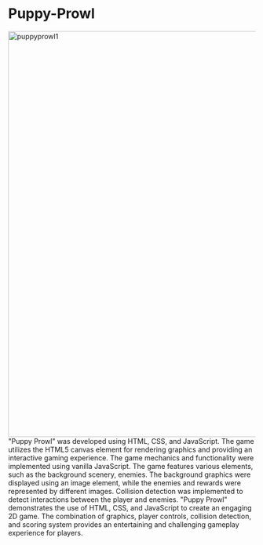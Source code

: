 # Puppy-Prowl
<img width="828" alt="puppyprowl1" src="https://github.com/snehSumi/Puppy-Prowl/assets/129269528/307a6187-a821-4b8e-8b5f-b4d1dffff88d">
"Puppy Prowl" was developed using HTML, CSS, and JavaScript. The game utilizes the HTML5 canvas element for rendering graphics and providing an interactive gaming experience.
The game mechanics and functionality were implemented using vanilla JavaScript. 
The game features various elements, such as the background scenery, enemies. The background graphics were displayed using an image element, while the enemies and rewards were represented by different images. Collision detection was implemented to detect interactions between the player and enemies.
"Puppy Prowl" demonstrates the use of HTML, CSS, and JavaScript to create an engaging 2D game. The combination of graphics, player controls, collision detection, and scoring system provides an entertaining and challenging gameplay experience for players.

